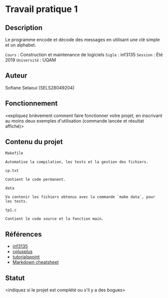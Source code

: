    # Travail pratique 1

   ## Description

   Le programme encode et décode des messages en utilisant une clé simple et un alphabet.

   `Cours` : Construction et maintenance de logiciels
   `Sigle` : inf3135
   `Session` : Été 2019
   `Université` : UQAM

   ## Auteur

   Sofiane Selaoui (SELS28049204)

   ## Fonctionnement

   <expliquez brièvement comment faire fonctionner votre projet, en inscrivant
   au moins deux exemples d'utilisation (commande lancée et résultat affiché)>

   ## Contenu du projet

   `Makefile`
   ```
   Automatise la compilation, les tests et la gestion des fichiers.
   ```

   `cp.txt`
   ```
   Contient le code permanent.
   ```

   `data`
   ```
   Va contenir les fichiers obtenus avec la commande `make data`, pour les tests.
   ```

   `tp1.c`
   ```
   Contient le code source et la fonction main.
   ```

   ## Références

   - [inf3135](https://github.com/guyfrancoeur/INF3135_E2019)
   - [cplusplus](http://www.cplusplus.com/reference/clibrary)
   - [tutorialspoint](https://www.tutorialspoint.com/cprogramming)
   - [Markdown cheatsheet](https://github.com/adam-p/markdown-here/wiki/Markdown-Cheatsheet)

   ## Statut

   <indiquez si le projet est complété ou s'il y a des bogues>